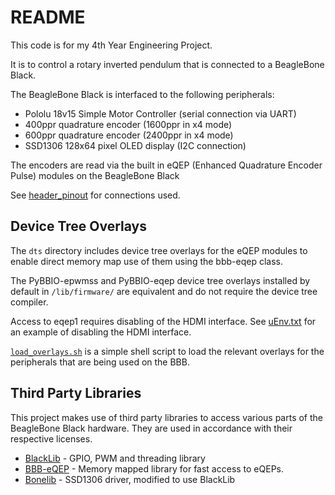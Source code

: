 # README

This code is for my 4th Year Engineering Project.

It is to control a rotary inverted pendulum that is connected to a BeagleBone Black.

The BeagleBone Black is interfaced to the following peripherals:

 + Pololu 18v15 Simple Motor Controller (serial connection via UART)
 + 400ppr quadrature encoder (1600ppr in x4 mode)
 + 600ppr quadrature encoder (2400ppr in x4 mode)
 + SSD1306 128x64 pixel OLED display (I2C connection)
  
The encoders are read via the built in eQEP (Enhanced Quadrature Encoder Pulse) modules on the BeagleBone Black

See [header_pinout](doc/header_pinout.md) for connections used.

## Device Tree Overlays

The `dts` directory includes device tree overlays for the eQEP modules to enable
direct memory map use of them using the bbb-eqep class.

The PyBBIO-epwmss and PyBBIO-eqep device tree overlays installed by default in 
`/lib/firmware/` are equivalent and do not require the device tree compiler.

Access to eqep1 requires disabling of the HDMI interface.  See [uEnv.txt](doc/uEnv.txt)
for an example of disabling the HDMI interface.

[`load_overlays.sh`](scripts/load_overlays.sh) is a simple shell script to load the relevant overlays for the
peripherals that are being used on the BBB.

## Third Party Libraries

This project makes use of third party libraries to access various parts of the BeagleBone 
Black hardware. They are used in accordance with their respective licenses.

 + [BlackLib](https://github.com/yigityuce/BlackLib) - GPIO, PWM and threading library
 + [BBB-eQEP](https://github.com/jadedanemone/BBB-eQEP) - Memory mapped library for fast access to eQEPs.
 + [Bonelib](http://sourceforge.net/p/bonelib/wiki/SSD1306.hpp/) - SSD1306 driver, modified to use BlackLib

